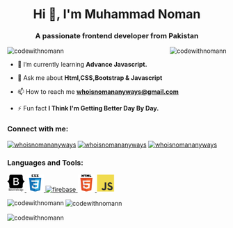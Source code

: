 <h1 align="center">Hi 👋, I'm Muhammad Noman</h1>
<h3 align="center">A passionate frontend developer from Pakistan</h3>
<img align="right" src="https://cdn.dribbble.com/users/1162077/screenshots/3848914/programmer.gif" alt="codewithnomann" />

<p align="left"> <img width="500px"  src="https://komarev.com/ghpvc/?username=codewithnomann&label=Profile%20views&color=0e75b6&style=flat" alt="codewithnomann" width="150px" /> </p>

- 🌱 I’m currently learning **Advance Javascript.**

- 💬 Ask me about **Html,CSS,Bootstrap & Javascript**

- 📫 How to reach me **whoisnomananyways@gmail.com**

- ⚡ Fun fact **I Think I'm Getting Better Day By Day.**

<h3 align="left">Connect with me:</h3>
<p align="left">
<a href="https://fb.com/whoisnomananyways" target="blank"><img align="center" src="https://raw.githubusercontent.com/rahuldkjain/github-profile-readme-generator/master/src/images/icons/Social/facebook.svg" alt="whoisnomananyways" height="30" width="40" /></a>
<a href="https://instagram.com/whoisnomananyways" target="blank"><img align="center" src="https://raw.githubusercontent.com/rahuldkjain/github-profile-readme-generator/master/src/images/icons/Social/instagram.svg" alt="whoisnomananyways" height="30" width="40" /></a>
<a href="https://www.youtube.com/c/whoisnomananyways" target="blank"><img align="center" src="https://raw.githubusercontent.com/rahuldkjain/github-profile-readme-generator/master/src/images/icons/Social/youtube.svg" alt="whoisnomananyways" height="30" width="40" /></a>
</p>

<h3 align="left">Languages and Tools:</h3>
<p align="left"> <a href="https://getbootstrap.com" target="_blank" rel="noreferrer"> <img src="https://raw.githubusercontent.com/devicons/devicon/master/icons/bootstrap/bootstrap-plain-wordmark.svg" alt="bootstrap" width="40" height="40"/> </a> <a href="https://www.w3schools.com/css/" target="_blank" rel="noreferrer"> <img src="https://raw.githubusercontent.com/devicons/devicon/master/icons/css3/css3-original-wordmark.svg" alt="css3" width="40" height="40"/> </a> <a href="https://firebase.google.com/" target="_blank" rel="noreferrer"> <img src="https://www.vectorlogo.zone/logos/firebase/firebase-icon.svg" alt="firebase" width="40" height="40"/> </a> <a href="https://www.w3.org/html/" target="_blank" rel="noreferrer"> <img src="https://raw.githubusercontent.com/devicons/devicon/master/icons/html5/html5-original-wordmark.svg" alt="html5" width="40" height="40"/> </a> <a href="https://developer.mozilla.org/en-US/docs/Web/JavaScript" target="_blank" rel="noreferrer"> <img src="https://raw.githubusercontent.com/devicons/devicon/master/icons/javascript/javascript-original.svg" alt="javascript" width="40" height="40"/> </a> </p>

<p><img align="left" src="https://github-readme-stats.vercel.app/api/top-langs?username=codewithnomann&show_icons=true&locale=en&layout=compact" alt="codewithnomann" /></p>

<p>&nbsp;<img align="center" src="https://github-readme-stats.vercel.app/api?username=codewithnomann&show_icons=true&locale=en" alt="codewithnomann" /></p>

<p><img align="center" src="https://github-readme-streak-stats.herokuapp.com/?user=codewithnomann&" alt="codewithnomann" /></p>

